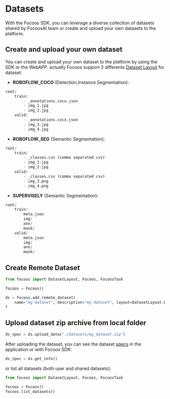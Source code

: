 # Datasets

With the Focoos SDK, you can leverage a diverse collection of datasets shared by FocoosAI team or create and upload your own datasets to the platform.


## Create and upload your own dataset

You can create and upload your own dataset to the platform by using the SDK or the WebAPP.
actually Focoos support 3 differents [Dataset Layout](/focoos/api/ports/#datasetlayout) for dataset:

- **ROBOFLOW_COCO** (Detection,Instance Segmentation):
```python
root/
    train/
        - _annotations.coco.json
        - img_1.jpg
        - img_2.jpg
    valid/
        - _annotations.coco.json
        - img_3.jpg
        - img_4.jpg
```
- **ROBOFLOW_SEG** (Semantic Segmentation):
```python
root/
    train/
        - _classes.csv (comma separated csv)
        - img_1.jpg
        - img_2.jpg
    valid/
        - _classes.csv (comma separated csv)
        - img_3.png
        - img_4.png
```
- **SUPERVISELY** (Semantic Segmentation):
```python
root/
    train/
        meta.json
        img/
        ann/
        mask/
    valid/
        meta.json
        img/
        ann/
        mask/
```




## Create Remote Dataset
```python
from focoos import DatasetLayout, Focoos, FocoosTask

focoos = Focoos()

ds = focoos.add_remote_dataset(
    name="my-dataset", description="my-dataset", layout=DatasetLayout.ROBOFLOW_COCO, task=FocoosTask.DETECTION
)
```

## Upload dataset zip archive from local folder
```python
ds_spec = ds.upload_data("./datasets/my_dataset.zip")
```


After uploading the dataset, you can see the dataset [specs](/focoos/api/ports/#datasetpreview) in the application or with Focoos SDK:

```python
ds_spec = ds.get_info()
```
or list all datasets (both user and shared datasets):

```python
from focoos import DatasetLayout, Focoos, FocoosTask

focoos = Focoos()
focoos.list_datasets()
```
